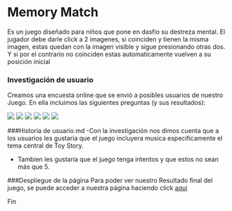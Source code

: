 # Memory Match
Es un juego diseñado para niños que pone en dasfio su destreza mental.
El jugador debe darle click a 2 imagenes, si coinciden y tienen la
 misma imagen, estas quedan con la imagen visible y sigue
  presionando otras dos. Y si por el contrario no coinciden estas
   automaticamente vuelven a su posición inicial



### Investigación de usuario
Creamos una encuesta online que se envió a posibles usuarios de nuestro Juego. En ella incluimos las siguientes preguntas (y sus resultados):



![]([https://i.ibb.co/SQjg2GY/Usuario.png)
![](https://i.ibb.co/Qjmb909/Captura-de-Pantalla-2022-08-16-a-la-s-09-59-12.png)
![](https://i.ibb.co/hfxSJS4/Captura-de-Pantalla-2022-08-16-a-la-s-09-58-50.png)
![](https://i.ibb.co/p0pJG9V/Captura-de-Pantalla-2022-08-16-a-la-s-09-58-22.png)
![](https://i.ibb.co/H2TsnrX/Captura-de-Pantalla-2022-08-16-a-la-s-09-57-51.png)
![](https://i.ibb.co/tJYVxjD/Captura-de-Pantalla-2022-08-16-a-la-s-09-57-23.png)

###Historia de usuario.md
-Con la investigación nos dimos cuenta que a los usuarios les gustaría que el juego incluyera musica especificamente el tema central de Toy Story.
- Tambien les gustaría que el juego tenga intentos y que estos no sean más que 5.




###Despliegue de la página
Para poder ver nuestro Resultado final del juego, se puede acceder a nuestra página haciendo click  [aqui]( https://connizmac.github.io/SCL021-memory-match/)



Fin